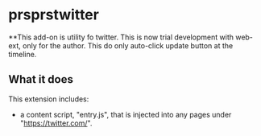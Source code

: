 # prsprstwitter

**This add-on is utility fo twitter.
This is now trial development with web-ext, only for the author.
This do only auto-click update button at the timeline.

## What it does

This extension includes:

* a content script, "entry.js", that is injected into any pages under "https://twitter.com/".

